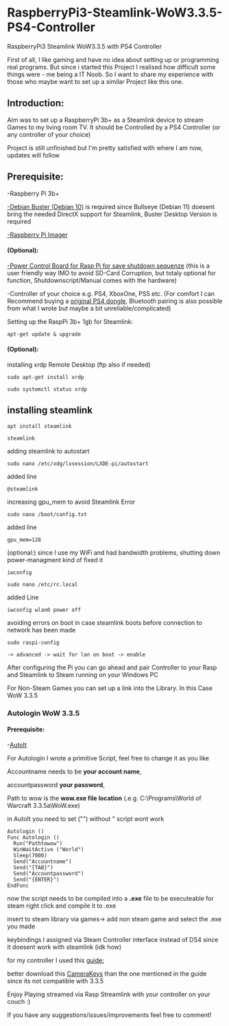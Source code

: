 # RaspberryPi3-Steamlink-WoW3.3.5-PS4-Controller
RaspberryPi3 Steamlink WoW3.3.5 with PS4 Controller

First of all, I like gaming and have no idea about setting up or programming real programs.
But since i started this Project I realised how difficult some things were - me being a IT Noob.
So I want to share my experience with those who maybe want to set up a similar Project like this one.

## Introduction:

Aim was to set up a RaspberryPi 3b+ as a Steamlink device to stream Games to my living room TV.
It should be Controlled by a PS4 Controller (or any controller of your choice)

Project is still unfinished but I'm pretty satisfied with where I am now, updates will follow

## Prerequisite:

-Raspberry Pi 3b+ 

[-Debian Buster (Debian 10)](https://downloads.raspberrypi.org/raspios_oldstable_armhf/images/raspios_oldstable_armhf-2022-09-26/2022-09-22-raspios-buster-armhf.img.xz)
is required since Bullseye (Debian 11) doesent bring the needed DirectX support for Steamlink, Buster Desktop Version is required

[-Raspberry Pi Imager](https://downloads.raspberrypi.org/imager/imager_latest.exe)

#### (Optional):

[-Power Control Board for Rasp Pi for save shutdown sequenze](https://de.elv.com/elv-power-controller-fuer-raspberry-pi-rpi-pc-komplettbausatz-153537) (this is a user friendly way IMO to avoid SD-Card Corruption, but totaly optional for function, Shutdownscript/Manual comes with the hardware)


-Controller of your choice e.g. PS4, XboxOne, PS5 etc.
(For comfort I can Recommend buying a [original PS4 dongle](https://www.mediamarkt.at/de/product/_sony-dualshock-4-usb-wireless-adaptor-1523552.html), Bluetooth pairing is also possible from what I wrote but maybe a bit unreliable/complicated)


Setting up the RaspPi 3b+ 1gb for Steamlink:

    apt-get update & upgrade

#### (Optional): 

installing xrdp Remote Desktop (ftp also if needed)

    sudo apt-get install xrdp
    
    sudo systemctl status xrdp

## installing steamlink

    apt install steamlink
    
    steamlink

adding steamlink to autostart

    sudo nano /etc/xdg/lxsession/LXDE-pi/autostart
    
added line

    @steamlink

increasing gpu_mem to avoid Steamlink Error

    sudo nano /boot/config.txt
    
added line

    gpu_mem=128

(optional:) since I use my WiFi and had bandwidth problems, shutting down power-managment kind of fixed it

    iwconfig
    
    sudo nano /etc/rc.local
    
added Line

    iwconfig wlan0 power off

avoiding errors on boot in case steamlink boots before connection to network has been made

    sudo raspi-config
    
    -> advanced -> wait for lan on boot -> enable

After configuring the Pi you can go ahead and pair Controller to your Rasp and Steamlink to Steam running on your Windows PC

For Non-Steam Games you can set up a link into the Library.
In this Case WoW 3.3.5

### Autologin WoW 3.3.5

#### Prerequisite:

-[AutoIt](https://www.autoitscript.com/cgi-bin/getfile.pl?autoit3/autoit-v3-setup.zip)

For Autologin I wrote a primitive Script, feel free to change it as you like

Accountname needs to be **your account name**, 

accountpassword **your password**, 

Path to wow is the **wow.exe file location** (.e.g. C:\Programs\World of Warcraft 3.3.5a\WoW.exe)


in AutoIt you need to set ("") without " script wont work

    Autologin ()
    Func Autologin ()
      Run("Pathtowow")
      WinWaitActive ("World")
      Sleep(7000)
      Send("Accountname")
      Send("{TAB}")
      Send("Accountpassword")
      Send("{ENTER}")
    EndFunc

now the script needs to be compiled into a **.exe** file to be executeable for steam
right click and compile it to .exe

insert to steam library via games-> add non steam game and select the .exe you made

keybindings I assigned via Steam Controller interface instead of DS4 since it doesent work with steamlink (idk how)

for my controller I used this [guide:](https://www.reddit.com/r/wowservers/comments/q3hrnv/consolemod_alternative_controller_support_for_335/)

better download this [CameraKeys](https://www.wowinterface.com/downloads/info4448-CameraKeys.html) than the one mentioned in the guide since its not compatible with 3.3.5

Enjoy Playing streamed via Rasp Streamlink with your controller on your couch :)

If you have any suggestions/issues/improvements feel free to comment!

